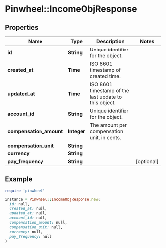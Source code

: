 # Pinwheel::IncomeObjResponse

## Properties

| Name | Type | Description | Notes |
| ---- | ---- | ----------- | ----- |
| **id** | **String** | Unique identifier for the object. |  |
| **created_at** | **Time** | ISO 8601 timestamp of created time. |  |
| **updated_at** | **Time** | ISO 8601 timestamp of the last update to this object. |  |
| **account_id** | **String** | Unique identifier for the object. |  |
| **compensation_amount** | **Integer** | The amount per compensation unit, in cents. |  |
| **compensation_unit** | **String** |  |  |
| **currency** | **String** |  |  |
| **pay_frequency** | **String** |  | [optional] |

## Example

```ruby
require 'pinwheel'

instance = Pinwheel::IncomeObjResponse.new(
  id: null,
  created_at: null,
  updated_at: null,
  account_id: null,
  compensation_amount: null,
  compensation_unit: null,
  currency: null,
  pay_frequency: null
)
```

